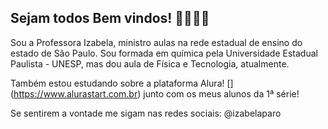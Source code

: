 ## Sejam todos Bem vindos! 🦋💕👩‍🏫

Sou a Professora Izabela, ministro aulas na rede estadual de ensino do estado de São Paulo.
Sou formada em química pela Universidade Estadual Paulista - UNESP, mas dou aula de Física e Tecnologia, atualmente.

Também estou estudando sobre a plataforma Alura! [] (https://www.alurastart.com.br) junto com os meus alunos da 1ª série!

Se sentirem a vontade me sigam nas redes sociais:
@izabelaparo

